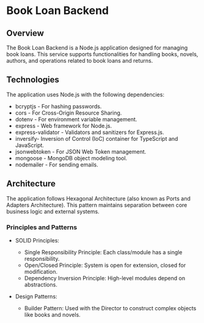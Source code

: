 
# Book Loan Backend

## Overview
The Book Loan Backend is a Node.js application designed for managing book loans. This service supports functionalities for handling books, novels, authors, and operations related to book loans and returns.


## Technologies

The application uses Node.js with the following dependencies:

* bcryptjs - For hashing passwords.
* cors - For Cross-Origin Resource Sharing.
* dotenv - For environment variable management.
* express - Web framework for Node.js.
* express-validator - Validators and sanitizers for Express.js.
* inversify- Inversion of Control (IoC) container for TypeScript and JavaScript.
* jsonwebtoken - For JSON Web Token management.
* mongoose - MongoDB object modeling tool.
* nodemailer - For sending emails.

## Architecture
The application follows Hexagonal Architecture (also known as Ports and Adapters Architecture). This pattern maintains separation between core business logic and external systems.

### Principles and Patterns

* SOLID Principles:

   * Single Responsibility Principle: Each class/module has a single responsibility.
   * Open/Closed Principle: System is open for extension, closed for modification.
   * Dependency Inversion Principle: High-level modules depend on abstractions.

* Design Patterns:
  * Builder Pattern: Used with the Director to construct complex objects like books and novels.

